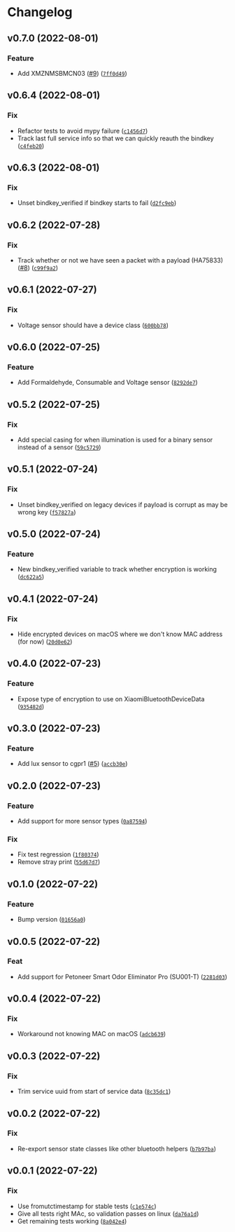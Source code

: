 # Changelog

<!--next-version-placeholder-->

## v0.7.0 (2022-08-01)
### Feature
* Add XMZNMSBMCN03 ([#9](https://github.com/Bluetooth-Devices/xiaomi-ble/issues/9)) ([`7ff0d49`](https://github.com/Bluetooth-Devices/xiaomi-ble/commit/7ff0d49f73f8150e520aaa77868a4f1bd65363b1))

## v0.6.4 (2022-08-01)
### Fix
* Refactor tests to avoid mypy failure ([`c1456d7`](https://github.com/Bluetooth-Devices/xiaomi-ble/commit/c1456d7fd96300ffc7bcc21c7d17d6ec63e7a287))
* Track last full service info so that we can quickly reauth the bindkey ([`c4feb20`](https://github.com/Bluetooth-Devices/xiaomi-ble/commit/c4feb20468fdfdd1a9c80c0bee77bef2a250d462))

## v0.6.3 (2022-08-01)
### Fix
* Unset bindkey_verified if bindkey starts to fail ([`d2fc9eb`](https://github.com/Bluetooth-Devices/xiaomi-ble/commit/d2fc9eb36289a0c4779e97439e682016ae0de1fc))

## v0.6.2 (2022-07-28)
### Fix
* Track whether or not we have seen a packet with a payload (HA75833) ([#8](https://github.com/Bluetooth-Devices/xiaomi-ble/issues/8)) ([`c99f9a2`](https://github.com/Bluetooth-Devices/xiaomi-ble/commit/c99f9a2cbd09ac6cebd31349d49d6f038bfea0e6))

## v0.6.1 (2022-07-27)
### Fix
* Voltage sensor should have a device class ([`600bb78`](https://github.com/Bluetooth-Devices/xiaomi-ble/commit/600bb7819752b6f742e515eea177b65c83b1d3dc))

## v0.6.0 (2022-07-25)
### Feature
* Add Formaldehyde, Consumable and Voltage sensor ([`8292de7`](https://github.com/Bluetooth-Devices/xiaomi-ble/commit/8292de7425597897d562ea43380af221c661df90))

## v0.5.2 (2022-07-25)
### Fix
* Add special casing for when illumination is used for a binary sensor instead of a sensor ([`59c5729`](https://github.com/Bluetooth-Devices/xiaomi-ble/commit/59c5729b4c2f39944d61ab65c3aee40c6d041d21))

## v0.5.1 (2022-07-24)
### Fix
* Unset bindkey_verified on legacy devices if payload is corrupt as may be wrong key ([`f57827a`](https://github.com/Bluetooth-Devices/xiaomi-ble/commit/f57827a7caa0c9c6721f1d9773e89f3472ccf5c7))

## v0.5.0 (2022-07-24)
### Feature
* New bindkey_verified variable to track whether encryption is working ([`dc622a5`](https://github.com/Bluetooth-Devices/xiaomi-ble/commit/dc622a511e1909d96d706b77ff86c8ad1905bda0))

## v0.4.1 (2022-07-24)
### Fix
* Hide encrypted devices on macOS where we don't know MAC address (for now) ([`20d0e62`](https://github.com/Bluetooth-Devices/xiaomi-ble/commit/20d0e62939907b8d58888cd346bda5f3365f943c))

## v0.4.0 (2022-07-23)
### Feature
* Expose type of encryption to use on XiaomiBluetoothDeviceData ([`935482d`](https://github.com/Bluetooth-Devices/xiaomi-ble/commit/935482d0a78daf10b6e2ff772d32d195eba923ea))

## v0.3.0 (2022-07-23)
### Feature
* Add lux sensor to cgpr1 ([#5](https://github.com/Bluetooth-Devices/xiaomi-ble/issues/5)) ([`accb30e`](https://github.com/Bluetooth-Devices/xiaomi-ble/commit/accb30eaa5dc710518e02b92bbfa1ed6c495c992))

## v0.2.0 (2022-07-23)
### Feature
* Add support for more sensor types ([`0a87594`](https://github.com/Bluetooth-Devices/xiaomi-ble/commit/0a875940fdf7330d53a03f3ca7b7a489353396b6))

### Fix
* Fix test regression ([`1f80374`](https://github.com/Bluetooth-Devices/xiaomi-ble/commit/1f80374c5c56049235ee55f1fc885b8da2cadbb6))
* Remove stray print ([`55d67d7`](https://github.com/Bluetooth-Devices/xiaomi-ble/commit/55d67d741c1c7dd8da14729619515e09680542e1))

## v0.1.0 (2022-07-22)
### Feature
* Bump version ([`01656a0`](https://github.com/Bluetooth-Devices/xiaomi-ble/commit/01656a03ae6ece3bbcf361bf14355894cf359f0d))

## v0.0.5 (2022-07-22)
### Feat
* Add support for Petoneer Smart Odor Eliminator Pro (SU001-T) ([`2281d03`](https://github.com/Bluetooth-Devices/xiaomi-ble/commit/2281d033323f8e78e5c2a192c8a900efe859308b))

## v0.0.4 (2022-07-22)
### Fix
* Workaround not knowing MAC on macOS ([`adcb639`](https://github.com/Bluetooth-Devices/xiaomi-ble/commit/adcb63967dbdfcd502c5fd15c27c33ceca5c7638))

## v0.0.3 (2022-07-22)
### Fix
* Trim service uuid from start of service data ([`8c35dc1`](https://github.com/Bluetooth-Devices/xiaomi-ble/commit/8c35dc16cf3a782f045d567bdce26e5a3296bbf9))

## v0.0.2 (2022-07-22)
### Fix
* Re-export sensor state classes like other bluetooth helpers ([`b7b97ba`](https://github.com/Bluetooth-Devices/xiaomi-ble/commit/b7b97ba50963218d45d9d883179302aca08987ca))

## v0.0.1 (2022-07-22)
### Fix
* Use fromutctimestamp for stable tests ([`c1e574c`](https://github.com/Bluetooth-Devices/xiaomi-ble/commit/c1e574c7a3e3eed98ee061764efc37599b9c251b))
* Give all tests right MAc, so validation passes on linux ([`da76a1d`](https://github.com/Bluetooth-Devices/xiaomi-ble/commit/da76a1dbad06e8eb0c990355d4b84dee3db23860))
* Get remaining tests working ([`8a042e4`](https://github.com/Bluetooth-Devices/xiaomi-ble/commit/8a042e4e2ef64151b6ad1db45ba9164d97a536cb))
